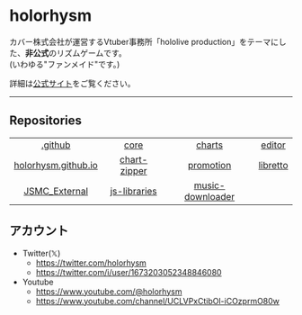 # holorhysm

カバー株式会社が運営するVtuber事務所「hololive production」をテーマにした、**非公式**のリズムゲームです。  
(いわゆる"ファンメイド"です。)

詳細は[公式サイト](https://holorhysm.github.io/)をご覧ください。

---

## Repositories

|      |      |      |      |
|:----:|:----:|:----:|:----:|
| [.github](https://github.com/holorhysm/.github) | [core](https://github.com/holorhysm/core) | [charts](https://github.com/holorhysm/charts) | [editor](https://github.com/holorhysm/) |
| [holorhysm.github.io](https://github.com/holorhysm/holorhysm.github.io) | [chart-zipper](https://github.com/holorhysm/chart-zipper) | [promotion](https://github.com/holorhysm/promotion) | [libretto](https://github.com/holorhysm/libretto) |
| [JSMC_External](https://github.com/holorhysm/JSMC_External) | [js-libraries](https://github.com/holorhysm/js-libraries) | [music-downloader](https://github.com/holorhysm/music-downloader) | [](https://github.com/holorhysm/) |

## アカウント

- Twitter(𝕏)
    - https://twitter.com/holorhysm
    - https://twitter.com/i/user/1673203052348846080
- Youtube
    - https://www.youtube.com/@holorhysm
    - https://www.youtube.com/channel/UCLVPxCtibOl-iCOzprmO80w
